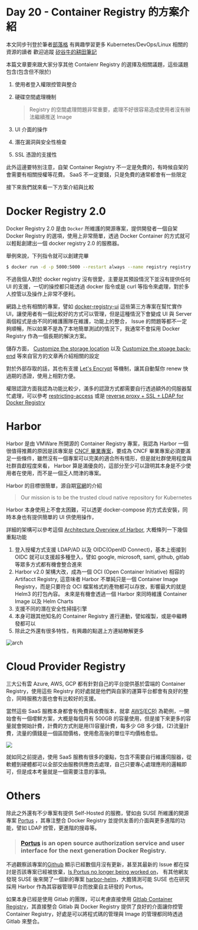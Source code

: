Day  20 - Container Registry 的方案介紹
===============================

本文同步刊登於筆者[部落格](https://hwchiu.com)
有興趣學習更多 Kubernetes/DevOps/Linux 相關的資源的讀者
歡迎追蹤 [矽谷牛的耕田筆記](https://www.facebook.com/technologynoteniu)



本篇文章要來跟大家分享其他 Contaienr Registry 的選擇及相關議題，這些議題包含(包含但不限於)

1. 使用者登入權限控管與整合

2. 硬碟空間處理機制

   > Registry 的空間處理問題非常重要，處理不好很容易造成使用者沒有辦法繼續推送 Image

3. UI 介面的操作
4. 潛在漏洞與安全性檢查
5. SSL 憑證的支援性



此外這邊要特別注意，自架 Container Registry 不一定是免費的，有時候自架的會需要有相關授權等花費。 SaaS 不一定要錢，只是免費的通常都會有一些限定



接下來我們就來看一下方案介紹與比較

# Docker Registry 2.0

Docker Registry 2.0 是由 `Docker` 所維護的開源專案，提供開發者一個自架 Docker Registry 的選項，使用上非常簡單，透過 Docker Container 的方式就可以輕鬆創建出一個 docker registry 2.0 的服務器。

舉例來說，下列指令就可以創建完畢

```bash
$ docker run -d -p 5000:5000 --restart always --name registry registry:2
```

不過我個人對於 docker registry 沒有很愛，主要是其預設情況下並沒有提供任何 UI 的支援，一切的操控都只能透過 docker 指令或是 curl 等指令來處理，對於多人控管以及操作上非常不便利。

網路上也有相關的專案，譬如 [docker-registry-ui](https://github.com/Joxit/docker-registry-ui) 這些第三方專案在幫忙實作 UI，讓使用者有一個比較好的方式可以管理，但是這種情況下會變成 UI 與 Server 兩個程式是由不同的維護團隊在維護，功能上的整合， Issue 的問題等都不一定夠順暢，所以如果不是為了本地簡單測試的情況下，我通常不會採用 Docker Registry 作為一個長期的解決方案。

儲存方面， [Customize the storage location](https://docs.docker.com/registry/deploying/#support-for-lets-encrypt) 以及 [Customize the stoage back-end](https://docs.docker.com/registry/deploying/#customize-the-storage-back-end) 等來自官方的文章再介紹相關的設定

對於外部存取的話，其也有支援 [Let's Encrypt](https://docs.docker.com/registry/configuration/#letsencrypt) 等機制，讓其自動幫你 renew 快過期的憑證，使用上相對方便。

 權限認證方面我認為功能比較少，滿多的認證方式都需要自行透過額外的伺服器幫忙處理，可以參考  [restricting-access](https://docs.docker.com/registry/deploying/#restricting-access) 或是 [reverse proxy + SSL + LDAP for Docker Registry](https://medium.com/@two.oes/reverse-proxy-ssl-ldap-for-docker-registry-805539daaa94)

# Harbor 

Harbor 是由 VMWare 所開源的 Container Registry 專案，我認為 Harbor 一個很值得推薦的原因是該專案是 [CNCF 畢業專案](https://www.cncf.io/projects/)，要成為 CNCF 畢業專案必須要滿足一些條件，雖然沒有一個專案可以完美的適合所有情形，但是就社群使用程度與社群貢獻程度來看， Harbor 算是滿優良的，這部分至少可以證明其本身是不少使用者在使用，而不是一個乏人問津的專案。

Harbor 的目標很簡單，源自期[官網](https://goharbor.io/)的介紹

> Our mission is to be the trusted cloud native repository for Kubernetes

Harbor 本身使用上不會太困難，可以透更 docker-compose 的方式去安裝，同時本身也有提供簡單的 UI 供使用操作，

詳細的架構可以參考這個 [Architecture Overview of Harbor](https://github.com/goharbor/harbor/wiki/Architecture-Overview-of-Harbor), 大概條列一下幾個重點功能

1. 登入授權方式支援 LDAP/AD 以及 OIDC(OpenID Connect)，基本上銜接到 OIDC 就可以支援超多種登入，譬如 google, microsoft, saml, github, gitlab 等眾多方式都有機會整合進來
2. Harbor v2.0 架構大改，成為一個 OCI (Open Container Initiative) 相容的 Artifacct Registry, 這意味者 Harbor 不單純只是一個 Container Image Registry，而是只要符合 OCI 檔案格式的產物都可以存放，影響最大的就是 Helm3 的打包內容。 未來是有機會透過一個 Harbor 來同時維護 Container Image 以及 Helm Charts
3. 支援不同的潛在安全性掃描引擎
4. 本身可跟其他知名的 Container Registry 進行連動，譬如複製，或是中繼轉發都可以
5. 除此之外還有很多特性，有興趣的點選上方連結瞭解更多

![arch](https://github.com/goharbor/harbor/raw/release-2.0.0/docs/img/architecture/architecture.png)



# Cloud Provider Registry

三大公有雲 Azure, AWS, GCP 都有針對自己的平台提供基於雲端的 Container Registry，使用這些 Registry 的好處就是他們與自家的運算平台都會有良好的整合，同時服務方面也會有比較好的支援。

當然這些 SaaS 服務本身都會有免費與收費版本，就拿 [AWS(ECR)](https://aws.amazon.com/ecr/pricing/) 為範例，一開始會有一個嚐鮮方案，大概是每個月有 500GB 的容量使用，但是接下來更多的容量就會開始計費，計費的方式則是用(1)容量計費，每多少 GB 多少錢，(2)流量計費，流量的價錢是一個區間價格，使用愈高後的單位平均價格愈低。

![](https://i.imgur.com/BcaLHvk.png)

就如同之前提過，使用 SaaS 服務有很多的優點，包含不需要自行維護伺服器，從軟體到硬體都可以全部交由服務供應商去處理，自己只要專心處理應用的邏輯即可，但是成本考量就是一個需要注意的事項。



# Others

除此之外還有不少專案有提供 Self-Hosted 的服務，譬如由 SUSE 所維護的開源專案 [Portus](http://port.us.org/) ，其專注整合 Docker Registry 並提供友善的介面與更多進階的功能，譬如 LDAP 控管，更進階的搜尋等。

> ### [Portus](https://github.com/SUSE/Portus) is an open source authorization service and user interface for the next generation Docker Registry.

不過觀察該專案的[Github](https://github.com/SUSE/Portus) 顯示已經數個月沒有更新，甚至其最新的 Issue 都在探討是否該專案已經被放棄，[Is Portus no longer being worked on](https://github.com/SUSE/Portus/issues/2313)， 有其他網友發現 SUSE 後來開了一個新的專案 [harbor-helm](https://github.com/SUSE/registry/tree/master/harbor-helm)，大膽猜測可能 SUSE 也在研究採用 Harbor 作為其容器管理平台而放棄自主研發的 Portus。

如果本身已經是使用 Gitlab 的團隊，可以考慮直接使用 [GItlab Container Registry](https://docs.gitlab.com/ee/administration/packages/container_registry.html#enable-the-container-registry)，其直接整合 Gitlab 與 Docker Registry 提供了良好的介面讓你控管 Container Registry，好處是可以將程式碼的管理與 Image 的管理都同時透過 Gitlab 來整合。



